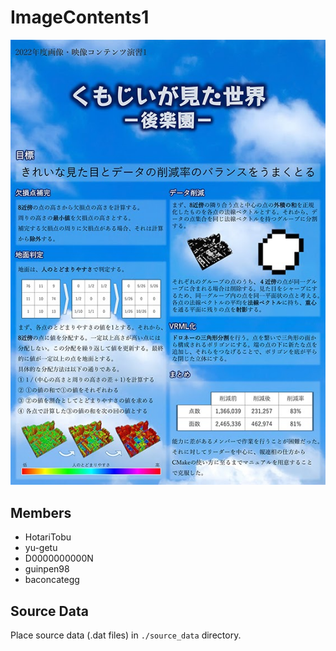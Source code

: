 # ImageContents1

![](image.jpg)

## Members

- HotariTobu
- yu-getu
- D0000000000N
- guinpen98
- baconcategg

## Source Data

Place source data (.dat files) in `./source_data` directory.
